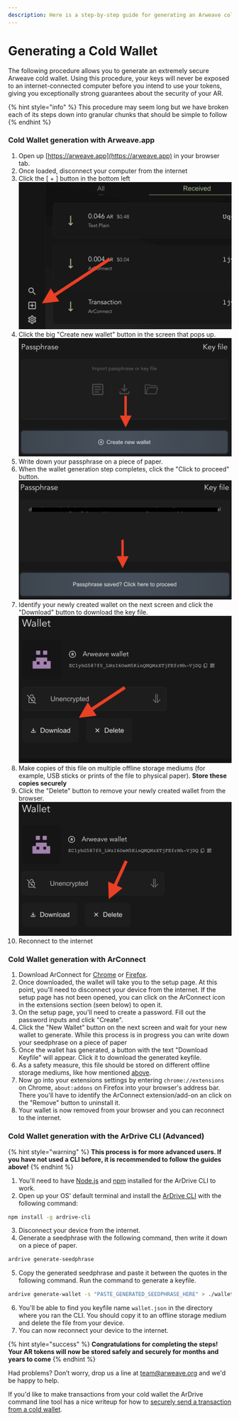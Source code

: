 ```yaml
---
description: Here is a step-by-step guide for generating an Arweave cold wallet
---
```


# Generating a Cold Wallet

The following procedure allows you to generate an extremely secure Arweave cold wallet. Using this procedure, your keys will never be exposed to an internet-connected computer before you intend to use your tokens, giving you exceptionally strong guarantees about the security of your AR.

{% hint style="info" %}
This procedure may seem long but we have broken each of its steps down into granular chunks that should be simple to follow
{% endhint %}

### Cold Wallet generation with Arweave.app

1. Open up [https://arweave.app](https://arweave.app) in your browser tab.
2. Once loaded, disconnect your computer from the internet
3. Click the \[ + ] button in the bottom left&#x20;
   ![arweave.app add wallet button in welcome screen](<../.gitbook/assets/cold_wallet_arweave_app_plus.png>)
4. Click the big "Create new wallet" button in the screen that pops up.
   ![arweave.app create wallet screen](<../.gitbook/assets/cold_wallet_arweave_app_create_btn.png>)
5. Write down your passphrase on a piece of paper.
6. When the wallet generation step completes, click the "Click to proceed" button.
   ![arweave.app proceed btn](<../.gitbook/assets/cold_wallet_arweave_app_proceed_btn.png>)
7. Identify your newly created wallet on the next screen and click the "Download" button to download the key file.
   ![arweave.app download wallet](<../.gitbook/assets/cold_wallet_arweave_app_download_wallet.png>)
8. Make copies of this file on multiple offline storage mediums (for example, USB sticks or prints of the file to physical paper). **Store these copies securely**
9.  Click the "Delete" button to remove your newly created wallet from the browser.
    ![arweave.app delete wallet](<../.gitbook/assets/cold_wallet_arweave_app_delete_wallet.png>)
10. Reconnect to the internet

### Cold Wallet generation with ArConnect

1. Download ArConnect for [Chrome](https://chrome.google.com/webstore/detail/arconnect/einnioafmpimabjcddiinlhmijaionap) or [Firefox](https://addons.mozilla.org/en-US/firefox/addon/arconnect/).
2. Once downloaded, the wallet will take you to the setup page. At this point, you'll need to disconnect your device from the internet. If the setup page has not been opened, you can click on the ArConnect icon in the extensions section (seen below) to open it.
3. On the setup page, you'll need to create a password. Fill out the password inputs and click "Create".
4. Click the "New Wallet" button on the next screen and wait for your new wallet to generate. While this process is in progress you can write down your seedphrase on a piece of paper
5. Once the wallet has generated, a button with the text "Download Keyfile" will appear. Click it to download the generated keyfile.
6. As a safety measure, this file should be stored on different offline storage mediums, like how mentioned [above](#cold-wallet-generation-with-arweaveapp).
7. Now go into your extensions settings by entering `chrome://extensions` on Chrome, `about:addons` on Firefox into your browser's address bar. There you'll have to identify the ArConnect extension/add-on an click on the "Remove" button to uninstall it.
8. Your wallet is now removed from your browser and you can reconnect to the internet.

### Cold Wallet generation with the ArDrive CLI (Advanced)

{% hint style="warning" %}
**This process is for more advanced users. If you have not used a CLI before, it is recommended to follow the guides above!**
{% endhint %}

1. You'll need to have [Node.js](https://nodejs.org/) and [npm](https://docs.npmjs.com/cli/v9/) installed for the ArDrive CLI to work.
2. Open up your OS' default terminal and install the [ArDrive CLI](https://www.npmjs.com/package/ardrive-cli) with the following command:
```sh
npm install -g ardrive-cli
```
3. Disconnect your device from the internet.
4. Generate a seedphrase with the following command, then write it down on a piece of paper.
```sh
ardrive generate-seedphrase
```
5. Copy the generated seedphrase and paste it between the quotes in the following command. Run the command to generate a keyfile.
```sh
ardrive generate-wallet -s "PASTE_GENERATED_SEEDPHRASE_HERE" > ./wallet.json
```
6. You'll be able to find you keyfile name `wallet.json` in the directory where you ran the CLI. You should copy it to an offline storage medium and delete the file from your device.
7. You can now reconnect your device to the internet.

{% hint style="success" %}
**Congratulations for completing the steps! Your AR tokens will now be stored safely and securely for months and years to come**
{% endhint %}

Had problems? Don’t worry, drop us a line at [team@arweave.org](mailto:team@arweave.org) and we'd be happy to help.

If you'd like to make transactions from your cold wallet the ArDrive command line tool has a nice writeup for how to [securely send a transaction from a cold wallet](https://github.com/ardriveapp/ardrive-cli#cold-tx).